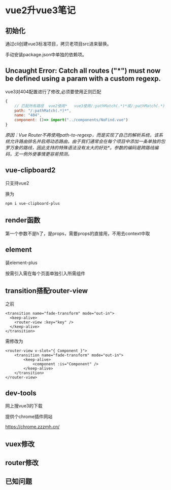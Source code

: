 # vue2升vue3笔记

## 初始化

通过cli创建vue3标准项目，拷贝老项目src进来替换。

手动安装package.json中单独的依赖项。





## Uncaught Error: Catch all routes ("*") must now be defined using a param with a custom regexp.

vue3对404配置进行了修改,必须要使用正则匹配

```js
{
    // 匹配所有路径  vue2使用*   vue3使用/:pathMatch(.*)*或/:pathMatch(.*)或/:catchAll(.*)
    path: "/:pathMatch(.*)*",
    name: "404",
    component: ()=> import("../components/NoFind.vue")
}
```

*原因：Vue Router不再使用path-to-regexp，而是实现了自己的解析系统，该系统允许路由排名并启用动态路由。由于我们通常会在每个项目中添加一条单独的包罗万象的路线，因此支持的特殊语法没有太大的好处\*。参数的编码是跨路线编码，无一例外使事情更容易预测。*



## vue-clipboard2

只支持vue2

换为

```
npm i vue-clipboard-plus
```





## render函数

第一个参数不是h了，是props，需要props的直接用，不用去context中取



## element

装element-plus

按需引入需在每个页面单独引入所需组件



## transition搭配router-view

之前

```vue
<transition name="fade-transform" mode="out-in">
  <keep-alive>
    <router-view :key="key" />
  </keep-alive>
</transition>
```

需修改为

```vue
<router-view v-slot="{ Component }">
    <transition name="fade-transform" mode="out-in">
        <keep-alive>
            <component :is="Component" />
        </keep-alive>
    </transition>
</router-view>
```



## dev-tools

网上搜vue3的下载

提供个chrome插件网站

https://chrome.zzzmh.cn/



## vuex修改





## router修改



## 已知问题

